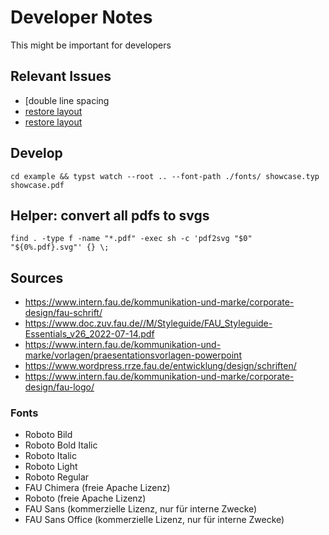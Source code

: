 # Developer Notes

This might be important for developers

## Relevant Issues

- [double line spacing[](https://github.com/typst/typst/issues/106)
- [restore layout](https://github.com/typst/typst/issues/361)
- [restore layout](https://github.com/typst/typst/issues/420)


## Develop

`cd example && typst watch --root .. --font-path ./fonts/ showcase.typ showcase.pdf`

## Helper: convert all pdfs to svgs

`find . -type f -name "*.pdf" -exec sh -c 'pdf2svg "$0" "${0%.pdf}.svg"' {} \;`

## Sources

- <https://www.intern.fau.de/kommunikation-und-marke/corporate-design/fau-schrift/>
- <https://www.doc.zuv.fau.de//M/Styleguide/FAU_Styleguide-Essentials_v26_2022-07-14.pdf>
- <https://www.intern.fau.de/kommunikation-und-marke/vorlagen/praesentationsvorlagen-powerpoint>
- <https://www.wordpress.rrze.fau.de/entwicklung/design/schriften/>
- <https://www.intern.fau.de/kommunikation-und-marke/corporate-design/fau-logo/>

### Fonts

- Roboto Bild
- Roboto Bold Italic
- Roboto Italic
- Roboto Light
- Roboto Regular
- FAU Chimera (freie Apache Lizenz)
- Roboto (freie Apache Lizenz)
- FAU Sans (kommerzielle Lizenz, nur für interne Zwecke)
- FAU Sans Office (kommerzielle Lizenz, nur für interne Zwecke)

